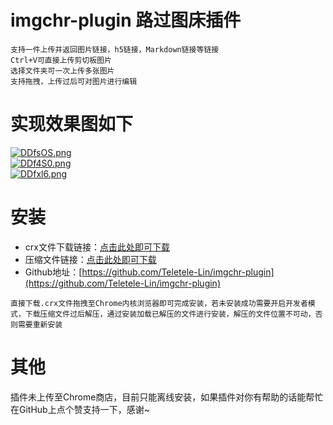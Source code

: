 # imgchr-plugin 路过图床插件
```
支持一件上传并返回图片链接，h5链接，Markdown链接等链接
Ctrl+V可直接上传剪切板图片
选择文件夹可一次上传多张图片
支持拖拽，上传过后可对图片进行编辑
```

# 实现效果图如下
[![DDfsOS.png](https://s3.ax1x.com/2020/11/27/DDfsOS.png)](https://imgchr.com/i/DDfsOS)  
[![DDf4S0.png](https://s3.ax1x.com/2020/11/27/DDf4S0.png)](https://imgchr.com/i/DDf4S0)  
[![DDfxl6.png](https://s3.ax1x.com/2020/11/27/DDfxl6.png)](https://imgchr.com/i/DDfxl6)

# 安装
+ crx文件下载链接：[点击此处即可下载](https://teletele.cn/upload/2020/11/imgchr-plugin-2577f5bc5af94ce28e695046804b5e5a.crx)
+ 压缩文件链接：[点击此处即可下载](https://teletele.cn/upload/2020/11/imgchr-plugin-70fe884ab937473caa2f6e1acb7004a3.zip)
+ Github地址：[https://github.com/Teletele-Lin/imgchr-plugin](https://github.com/Teletele-Lin/imgchr-plugin)
```
直接下载.crx文件拖拽至Chrome内核浏览器即可完成安装，若未安装成功需要开启开发者模式，下载压缩文件过后解压，通过安装加载已解压的文件进行安装，解压的文件位置不可动，否则需要重新安装
```

# 其他
插件未上传至Chrome商店，目前只能离线安装，如果插件对你有帮助的话能帮忙在GitHub上点个赞支持一下，感谢~


